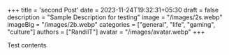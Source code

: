+++
title = 'second Post'
date = 2023-11-24T19:32:31+05:30
draft = false
description = "Sample Description for testing"
image = "/images/2s.webp"
imageBig = "/images/2b.webp"
categories = ["general", "life", "gaming", "culture"]
authors = ["RandilT"]
avatar = "/images/avatar.webp"
+++

Test contents
